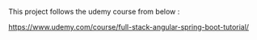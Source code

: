 This project follows the udemy course from below :

https://www.udemy.com/course/full-stack-angular-spring-boot-tutorial/